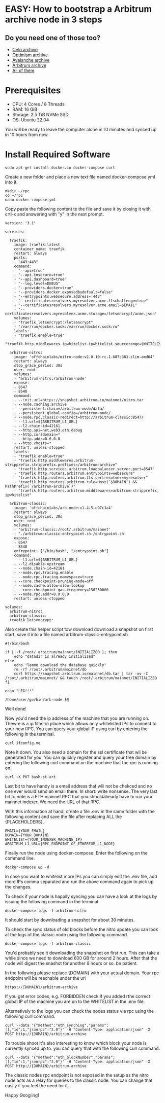 EASY: How to bootstrap a Arbitrum archive node in 3 steps
====


Do you need one of those too?
------

* [Celo archive](howto-celo-archive.md)
* [Optimism archive](howto-optimism-archive.md)
* [Avalanche archive](howto-avalanche-archive.md)
* [Arbitrum archive](howto-arbitrum-archive.md)
* [All of them](http://rpc.bash-st.art)


Prerequisites
====

* CPU: 4 Cores / 8 Threads
* RAM: 16 GiB
* Storage: 2.5 TiB NVMe SSD
* OS: Ubuntu 22.04

You will be ready to leave the computer alone in 10 minutes and synced up in 10 hours from now.


Install Required Software
===

	sudo apt-get install docker.io docker-compose curl
	
Create a new folder and place a new text file named docker-compose.yml into it.

	mkdir ~/rpc
	cd ~/rpc
	nano docker-compose.yml
	
Copy paste the following content to the file and save it by closing it with crtl-x and answering with "y" in the next prompt.

```
version: '3.1'

services:

  traefik:
    image: traefik:latest
    container_name: traefik
    restart: always
    ports:
    - "443:443"
    command:
    - "--api=true"
    - "--api.insecure=true"
    - "--api.dashboard=true"
    - "--log.level=DEBUG"
    - "--providers.docker=true"
    - "--providers.docker.exposedbydefault=false"
    - "--entrypoints.websecure.address=:443"
    - "--certificatesresolvers.myresolver.acme.tlschallenge=true"
    - "--certificatesresolvers.myresolver.acme.email=$EMAIL"
    - "--certificatesresolvers.myresolver.acme.storage=/letsencrypt/acme.json"
    volumes:
    - "traefik_letsencrypt:/letsencrypt"
    - "/var/run/docker.sock:/var/run/docker.sock:ro"
    labels:
    - "traefik.enable=true"
    - "traefik.http.middlewares.ipwhitelist.ipwhitelist.sourcerange=$WHITELIST"

  arbitrum-nitro:
    image: 'offchainlabs/nitro-node:v2.0.10-rc.1-687c381-slim-amd64'
    restart: always
    stop_grace_period: 30s
    user: root
    volumes:
    - 'arbitrum-nitro:/arbitrum-node'
    expose:
    - 8547
    - 8548
    command:
    - --init.url=https://snapshot.arbitrum.io/mainnet/nitro.tar
    - --node.caching.archive
    - --persistent.chain=/arbitrum-node/data/
    - --persistent.global-config=/arbitrum-node/
    - --node.rpc.classic-redirect=http://arbitrum-classic:8547/
    - --l1.url=${ARBITRUM_L1_URL}
    - --l2.chain-id=42161
    - --http.api=net,web3,eth,debug
    - --http.corsdomain=*
    - --http.addr=0.0.0.0
    - --http.vhosts=*
    restart: unless-stopped
    labels:
    - "traefik.enable=true"
    - "traefik.http.middlewares.arbitrum-stripprefix.stripprefix.prefixes=/arbitrum-archive"
    - "traefik.http.services.arbitrum.loadbalancer.server.port=8547"
    - "traefik.http.routers.arbitrum.entrypoints=websecure"
    - "traefik.http.routers.arbitrum.tls.certresolver=myresolver"
    - "traefik.http.routers.arbitrum.rule=Host(`$DOMAIN`) && PathPrefix(`/arbitrum-archive`)"
    - "traefik.http.routers.arbitrum.middlewares=arbitrum-stripprefix, ipwhitelist"

  arbitrum-classic:
    image: 'offchainlabs/arb-node:v1.4.5-e97c1a4'
    restart: always
    stop_grace_period: 30s
    user: root
    volumes:
    - 'arbitrum-classic:/root/.arbitrum/mainnet'
    - './arbitrum-classic-entrypoint.sh:/entrypoint.sh'
    expose:
    - 8547
    - 8548
    entrypoint: ["/bin/bash", "/entrypoint.sh"]
    command:
    - --l1.url=${ARBITRUM_L1_URL}
    - --l2.disable-upstream
    - --node.chain-id=42161
    - --node.rpc.tracing.enable
    - --node.rpc.tracing.namespace=trace
    - --core.checkpoint-pruning-mode=off
    - --node.cache.allow-slow-lookup
    - --core.checkpoint-gas-frequency=156250000
    - --node.rpc.addr=0.0.0.0
    restart: unless-stopped

volumes:
  arbitrum-nitro:
  arbitrum-classic:
  traefik_letsencrypt:
```

Also create this helper script tow download download a snapshot on first start. save it into a file named arbitrum-classic-entrypoint.sh

```
#!/bin/bash

if [ -f /root/.arbitrum/mainnet/INITIALIZED ]; then
    echo "datadir is already initialized"
else
    echo "lemme download the database quickly"
    rm -rf /root/.arbitrum/mainnet/db
    curl https://snapshot.arbitrum.io/mainnet/db.tar | tar -xv -C /root/.arbitrum/mainnet/ && touch /root/.arbitrum/mainnet/INITIALIZED    
fi

echo "LFG!!!"

/home/user/go/bin/arb-node $@

```

Well done!


Now you'd need the ip address of the machine that you are running on. Thewre is a ip filter in place which allows only whitelisted IPs to connect to your new RPC. 
You can query your global IP using curl by entering the following in the terminal.

	curl ifconfig.me
	
Note it down. You also need a domain for the ssl certificate that wil be generated for you. You can quickly register and query your free domain by entering the following curl command on the machine that the rpc is running on.

	curl -X PUT bash-st.art

Last bit to have handy is a email address that will not be chekced and no one ever would send an email there. In short: write nonsense. The very last bit to note is a ETH mainnet RPC that you shouldalready have to run your mainnet indexer. We need the URL of that RPC.

With this information at hand, create a file .env in the same folder with the following content and save the file after replacing ALL the {PLACEHOLDERS}.

	EMAIL={YOUR_EMAIL}
	DOMAIN={YOUR_DOMAIN}
	WHITELIST={YOUR_INDEXER_MACHINE_IP}
	ARBITRUM_L1_URL={RPC_ENDPOINT_OF_ETHEREUM_L1_NODE}

Finally run the node using docker-compose. Enter the following on the command line.

	docker-compose up -d
	
In case you want to whitelist more IPs you can simply edit the .env file, add more IPs comma separated and run the above command again to pick up the changes.

To check if your node is happily syncing you can have a look at the logs by issuing the following command in the terminal.

	docker-compose logs -f arbitrum-nitro

It should start by downloading a snapshot for about 30 minutes.
	
To check the sync status of old blocks before the nitro update you can look at the logs of the classic node using the following command. 

	docker-compose logs -f arbitrum-classic
	
You'd probably see it downloading the snapshot on first run. This can take a while since we need to download 600 GB for around 2 hours. After that the node will digest the snashot for another 6 hours or so. be patient.

In the following please replace {DOMAIN} with your actual domain. Your rpc endpoint will be reachable under the url 

	https://{DOMAIN}/arbitrum-archive

If you get error codes, e.g. FORBIDDEN check if you added rthe correct global IP of the machine you are on to the WHITELIST in the .env file.

Alternatively to the logs you can check the nodes status via rpc using the following curl command.

	curl --data '{"method":"eth_synching","params":[],"id":1,"jsonrpc":"2.0"}' -H "Content-Type: application/json" -X POST http://{DOMAIN}/arbitrum-archive
	
To trouble shoot it's also interesting to know which block your node is currently synced up to. you can query that with the following curl command.

	curl --data '{"method":"eth_blockNumber","params":[],"id":1,"jsonrpc":"2.0"}' -H "Content-Type: application/json" -X POST http://{DOMAIN}/arbitrum-archive

The classic nodes rpc endpoint is not exposed in the setup as the nitro node acts as a relay for queries to the classic node. You can change that easily if you feel the need for it. 


Happy Googling!
